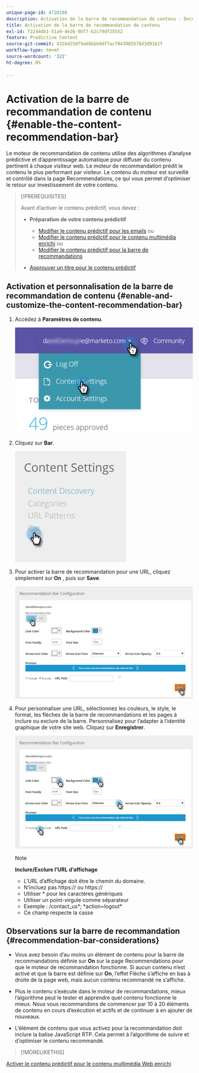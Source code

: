 ```yaml
---
unique-page-id: 4720108
description: Activation de la barre de recommandation de contenu - Documents Marketo - Documentation du produit
title: Activation de la barre de recommandation de contenu
exl-id: f2244db1-51a9-4e26-9bf7-b2c79df25552
feature: Predictive Content
source-git-commit: 431bd258f9a68bbb9df7acf043085578d3d91b1f
workflow-type: tm+mt
source-wordcount: '322'
ht-degree: 0%

---
```


# Activation de la barre de recommandation de contenu {#enable-the-content-recommendation-bar}

Le moteur de recommandation de contenu utilise des algorithmes d’analyse prédictive et d’apprentissage automatique pour diffuser du contenu pertinent à chaque visiteur web. Le moteur de recommandation prédit le contenu le plus performant par visiteur. Le contenu du moteur est surveillé et contrôlé dans la page Recommendations, ce qui vous permet d’optimiser le retour sur investissement de votre contenu.

>[!PREREQUISITES]
>
>Avant d’activer le contenu prédictif, vous devez :
>
>* **Préparation de votre contenu prédictif**
>
>   * [Modifier le contenu prédictif pour les emails](/help/marketo/product-docs/predictive-content/working-with-predictive-content/edit-predictive-content-for-emails.md) ou
>   * [Modifier le contenu prédictif pour le contenu multimédia enrichi](/help/marketo/product-docs/predictive-content/working-with-predictive-content/edit-predictive-content-for-rich-media.md) ou
>   * [Modifier le contenu prédictif pour la barre de recommandations](/help/marketo/product-docs/predictive-content/working-with-predictive-content/edit-predictive-content-for-the-recommendation-bar.md)
>
>* [Approuver un titre pour le contenu prédictif](/help/marketo/product-docs/predictive-content/working-with-all-content/approve-a-title-for-predictive-content.md)

## Activation et personnalisation de la barre de recommandation de contenu {#enable-and-customize-the-content-recommendation-bar}

1. Accédez à **Paramètres de contenu**.

   ![](assets/settings-dropdown-hand.png)

1. Cliquez sur **Bar**.

   ![](assets/content-settings-bar-hand.png)

1. Pour activer la barre de recommandation pour une URL, cliquez simplement sur **On** , puis sur **Save**.

   ![](assets/bar-enable.png)

1. Pour personnaliser une URL, sélectionnez les couleurs, le style, le format, les flèches de la barre de recommandations et les pages à inclure ou exclure de la barre. Personnalisez pour l’adapter à l’identité graphique de votre site web. Cliquez sur **Enregistrer**.

   ![](assets/bar-customize-details-hands.png)

   >[!NOTE]
   >
   >**Inclure/Exclure l’URL d’affichage**
   >
   >* L’URL d’affichage doit être le chemin du domaine.
   >* N’incluez pas https:// ou https://
   >* Utiliser &#42; pour les caractères génériques
   * Utiliser un point-virgule comme séparateur
   * Exemple : /contact_us&#42;; &#42;action=logout&#42;
   * Ce champ respecte la casse

## Observations sur la barre de recommandation {#recommendation-bar-considerations}

* Vous avez besoin d’au moins un élément de contenu pour la barre de recommandations définie sur **On** sur la page Recommendations pour que le moteur de recommandation fonctionne. Si aucun contenu n’est activé et que la barre est définie sur **On**, l’effet Flèche s’affiche en bas à droite de la page web, mais aucun contenu recommandé ne s’affiche.

* Plus le contenu s’exécute dans le moteur de recommandations, mieux l’algorithme peut le tester et apprendre quel contenu fonctionne le mieux. Nous vous recommandons de commencer par 10 à 20 éléments de contenu en cours d’exécution et actifs et de continuer à en ajouter de nouveaux.
* L’élément de contenu que vous activez pour la recommandation doit inclure la balise JavaScript RTP. Cela permet à l’algorithme de suivre et d’optimiser le contenu recommandé.

>[!MORELIKETHIS]
>
[Activer le contenu prédictif pour le contenu multimédia Web enrichi](/help/marketo/product-docs/predictive-content/enabling-predictive-content/enable-predictive-content-for-web-rich-media.md)

